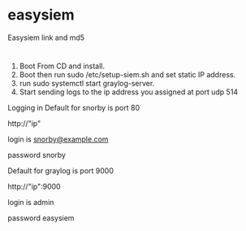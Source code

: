 # easysiem
Easysiem link and md5

#
1. Boot From CD and install.
2. Boot then run sudo /etc/setup-siem.sh and set static IP address.
3. run sudo systemctl start graylog-server.
4. Start sending logs to the ip address you assigned at port udp 514


Logging in
Default for snorby is port 80

http://"ip"

login is snorby@example.com

password snorby

Default for graylog is port 9000

http://"ip":9000

login is admin

password easysiem

